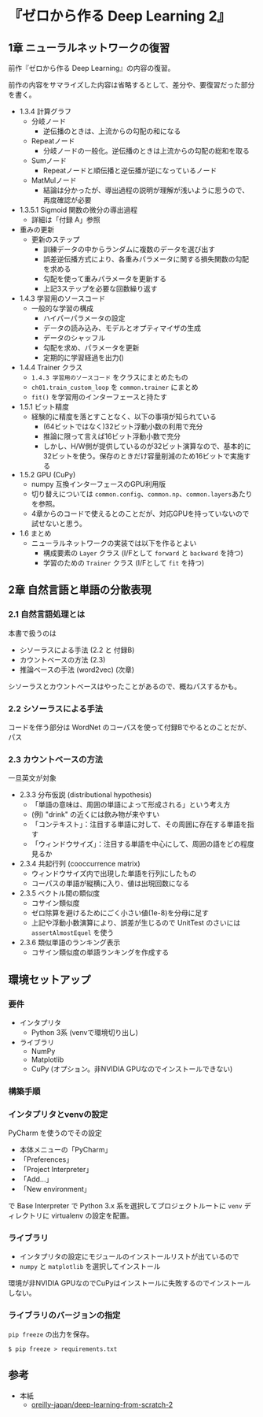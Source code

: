 # 『ゼロから作る Deep Learning 2』


## 1章 ニューラルネットワークの復習

前作『ゼロから作る Deep Learning』の内容の復習。

前作の内容をサマライズした内容は省略するとして、差分や、要復習だった部分を書く。

* 1.3.4 計算グラフ
    * 分岐ノード
        * 逆伝播のときは、上流からの勾配の和になる
    * Repeatノード
        * 分岐ノードの一般化。逆伝播のときは上流からの勾配の総和を取る
    * Sumノード
        * Repeatノードと順伝播と逆伝播が逆になっているノード
    * MatMulノード
        * 結論は分かったが、導出過程の説明が理解が浅いように思うので、再度確認が必要
* 1.3.5.1 Sigmoid 関数の微分の導出過程
    * 詳細は「付録 A」参照
* 重みの更新
    * 更新のステップ
        * 訓練データの中からランダムに複数のデータを選び出す
        * 誤差逆伝播方式により、各重みパラメータに関する損失関数の勾配を求める
        * 勾配を使って重みパラメータを更新する
        * 上記3ステップを必要な回数繰り返す
* 1.4.3 学習用のソースコード
    * 一般的な学習の構成
        * ハイパーパラメータの設定
        * データの読み込み、モデルとオプティマイザの生成
        * データのシャッフル
        * 勾配を求め、パラメータを更新
        * 定期的に学習経過を出力()
* 1.4.4 Trainer クラス
    * `1.4.3 学習用のソースコード` をクラスにまとめたもの
    * `ch01.train_custom_loop` を `common.trainer` にまとめ
    * `fit()` を学習用のインターフェースと持たす
* 1.5.1 ビット精度
    * 経験的に精度を落とすことなく、以下の事項が知られている
        * (64ビットではなく)32ビット浮動小数の利用で充分
        * 推論に限って言えば16ビット浮動小数で充分
        * しかし、H/W側が提供しているのが32ビット演算なので、基本的に32ビットを使う。保存のときだけ容量削減のため16ビットで実施する
* 1.5.2 GPU (CuPy)
    * numpy 互換インターフェースのGPU利用版
    * 切り替えについては `common.config`、`common.np`、`common.layers`あたりを参照。
    * 4章からのコードで使えるとのことだが、対応GPUを持っていないので試せないと思う。
* 1.6 まとめ
    * ニューラルネットワークの実装では以下を作るとよい
        * 構成要素の `Layer` クラス (I/Fとして `forward` と `backward` を持つ)
        * 学習のための `Trainer` クラス (I/Fとして `fit` を持つ)
    

## 2章 自然言語と単語の分散表現

### 2.1 自然言語処理とは

本書で扱うのは

* シソーラスによる手法 (2.2 と 付録B)
* カウントベースの方法 (2.3)
* 推論ベースの手法 (word2vec) (次章)

シソーラスとカウントベースはやったことがあるので、概ねパスするかも。


### 2.2 シソーラスによる手法

コードを伴う部分は WordNet のコーパスを使って付録Bでやるとのことだが、パス


### 2.3 カウントベースの方法

一旦英文が対象

* 2.3.3 分布仮説 (distributional hypothesis)
    * 「単語の意味は、周囲の単語によって形成される」という考え方
    * (例) "drink" の近くには飲み物が来やすい
    * 「コンテキスト」：注目する単語に対して、その周囲に存在する単語を指す
    * 「ウィンドウサイズ」：注目する単語を中心にして、周囲の語をどの程度見るか
* 2.3.4 共起行列 (cooccurrence matrix)
    * ウィンドウサイズ内で出現した単語を行列にしたもの
    * コーパスの単語が縦横に入り、値は出現回数になる
* 2.3.5 ベクトル間の類似度
    * コサイン類似度
    * ゼロ除算を避けるためにごく小さい値(1e-8)を分母に足す
    * 上記や浮動小数演算により、誤差が生じるので UnitTest のさいには `assertAlmostEquel` を使う
* 2.3.6 類似単語のランキング表示
    * コサイン類似度の単語ランキングを作成する


## 環境セットアップ

### 要件

* インタプリタ
    * Python 3系 (venvで環境切り出し)
* ライブラリ
    * NumPy
    * Matplotlib
    * CuPy (オプション。非NVIDIA GPUなのでインストールできない)

    
### 構築手順

### インタプリタとvenvの設定

PyCharm を使うのでその設定

* 本体メニューの「PyCharm」
* 「Preferences」
* 「Project Interpreter」
* 「Add...」
* 「New environment」

で Base Interpreter で Python 3.x 系を選択してプロジェクトルートに `venv` ディレクトリに virtualenv の設定を配置。

### ライブラリ

* インタプリタの設定にモジュールのインストールリストが出ているので
* `numpy` と `matplotlib` を選択してインストール

環境が非NVIDIA GPUなのでCuPyはインストールに失敗するのでインストールしない。


### ライブラリのバージョンの指定

`pip freeze` の出力を保存。

```
$ pip freeze > requirements.txt
```




## 参考

* 本紙
    * [oreilly-japan/deep-learning-from-scratch-2](https://github.com/oreilly-japan/deep-learning-from-scratch-2) 
